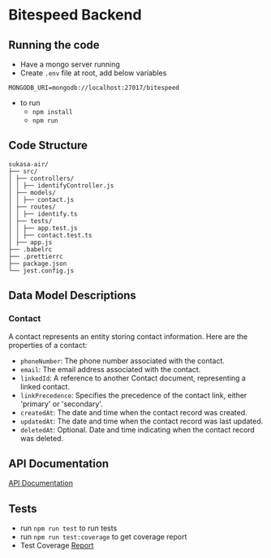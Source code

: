 # Bitespeed Backend 

## Running the code

- Have a mongo server running
- Create `.env` file at root, add below variables

```
MONGODB_URI=mongodb://localhost:27017/bitespeed
```

- to run
  - `npm install`
  - `npm run`

## Code Structure

```
sukasa-air/
├── src/
│ ├── controllers/
│ │ ├── identifyController.js
│ ├── models/
│ │ ├── contact.js
│ ├── routes/
│ │ ├── identify.ts
│ ├── tests/
│ │ ├── app.test.js
│ │ ├── contact.test.ts
│ ├── app.js
├── .babelrc
├── .prettierrc
├── package.json
└── jest.config.js
```

## Data Model Descriptions

### Contact

A contact represents an entity storing contact information. Here are the properties of a contact:

- `phoneNumber`: The phone number associated with the contact.
- `email`: The email address associated with the contact.
- `linkedId`: A reference to another Contact document, representing a linked contact.
- `linkPrecedence`: Specifies the precedence of the contact link, either 'primary' or 'secondary'.
- `createdAt`: The date and time when the contact record was created.
- `updatedAt`: The date and time when the contact record was last updated.
- `deletedAt`: Optional. Date and time indicating when the contact record was deleted.


## API Documentation

[API Documentation](APIs.md)

## Tests

- run `npm run test` to run tests
- run `npm run test:coverage` to get coverage report
- Test Coverage [Report](coverage/lcov-report/index.html)
